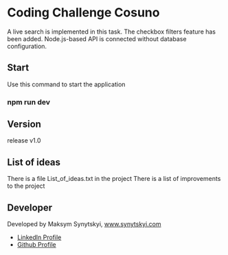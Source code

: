 # Coding Challenge Cosuno

A live search is implemented in this task. The checkbox filters feature has been added. Node.js-based API is connected without database configuration.


<h2>Start</h2>

Use this command to start the application


<h3> npm run dev </h3>


<h2>Version</h2>

release v1.0

<h2>List of ideas</h2>

There is a file List_of_ideas.txt in the project 
There is a list of improvements to the project

<h2>Developer</h2>

Developed by Maksym Synytskyi, www.synytskyi.com

<ul>
  <li><a href="https://www.linkedin.com/in/maksym-synytskyi-27a0a7222/">LinkedIn Profile</a></li>
  <li><a href="https://github.com/Maximkooo">Github Profile</a></li>
</ul>
